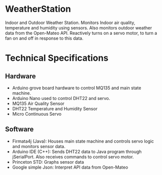 # WeatherStation
Indoor and Outdoor Weather Station. Monitors Indoor air quality, temperature and humidity using sensors. Also monitors outdoor weather data from the Open-Mateo API.
Reactively turns on a servo motor, to turn a fan on and off in response to this data.
# Technical Specifications
## Hardware
* Arduino grove board hardware to control MQ135 and main state machine.
* Arduino Nano used to control DHT22 and servo.
* MQ135 Air Quality Sensor
* DHT22 Temperature and Humidity Sensor
* Micro Continuous Servo
## Software
* Firmata4j (Java): Houses main state machine and controls servo logic and monitors sensor data.
* Arduino IDE (C++): Sends DHT22 data to Java program through jSerialPort. Also receives commands to control servo motor.
* Princeton STD: Graphs sensor data
* Google simple Json: Interpret API data from Open-Mateo
